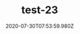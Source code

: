 ---
title: test-23
date: 2020-07-30T07:53:59.980Z
banner_subcontent: asdfsf
category: Personal stories
focus: Developing policy and practice
role: Sole trader
organisation_size: Small (10-49 employees)
industry: Science & Pharmaceuticals
content: Lorem ipsum dolor sit amet, consectetur adipiscing elit, sed do eiusmod tempor incididunt ut labore et dolore magna aliqua. Ut enim ad minim veniam, quis nostrud exercitation ullamco laboris nisi ut aliquip ex ea commodo consequat. Duis aute irure dolor in reprehenderit in voluptate velit esse cillum dolore eu fugiat nulla pariatur. Excepteur sint occaecat cupidatat non proident, sunt in culpa qui officia deserunt mollit anim id est laborum.
---